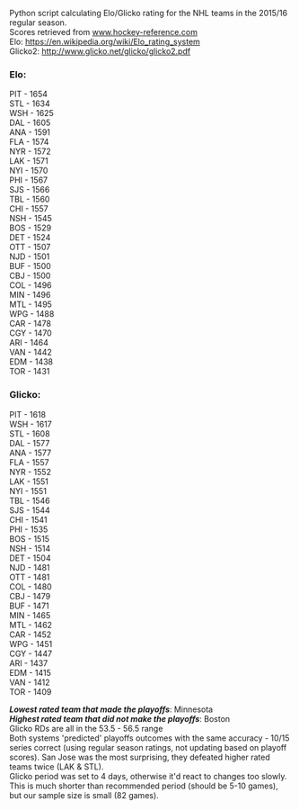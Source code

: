 Python script calculating Elo/Glicko rating for the NHL teams in the 2015/16 regular season.  
Scores retrieved from www.hockey-reference.com  
Elo: https://en.wikipedia.org/wiki/Elo_rating_system  
Glicko2: http://www.glicko.net/glicko/glicko2.pdf  
  
### Elo:  
PIT - 1654  
STL - 1634    
WSH - 1625  
DAL - 1605  
ANA - 1591  
FLA - 1574  
NYR - 1572  
LAK - 1571  
NYI - 1570  
PHI - 1567  
SJS - 1566  
TBL - 1560  
CHI - 1557  
NSH - 1545  
BOS - 1529  
DET - 1524  
OTT - 1507  
NJD - 1501  
BUF - 1500  
CBJ - 1500  
COL - 1496  
MIN - 1496  
MTL - 1495  
WPG - 1488  
CAR - 1478  
CGY - 1470  
ARI - 1464  
VAN - 1442  
EDM - 1438  
TOR - 1431  
  
### Glicko:  
PIT - 1618  
WSH - 1617  
STL - 1608  
DAL - 1577  
ANA - 1577  
FLA - 1557  
NYR - 1552  
LAK - 1551  
NYI - 1551  
TBL - 1546  
SJS - 1544  
CHI - 1541  
PHI - 1535  
BOS - 1515  
NSH - 1514  
DET - 1504  
NJD - 1481  
OTT - 1481  
COL - 1480  
CBJ - 1479  
BUF - 1471  
MIN - 1465  
MTL - 1462  
CAR - 1452  
WPG - 1451  
CGY - 1447  
ARI - 1437  
EDM - 1415  
VAN - 1412  
TOR - 1409  
  
***Lowest rated team that made the playoffs***: Minnesota  
***Highest rated team that did not make the playoffs***: Boston  
Glicko RDs are all in the 53.5 - 56.5 range  
Both systems 'predicted' playoffs outcomes with the same accuracy - 10/15 series correct (using regular season ratings, not updating based on playoff scores). San Jose was the most surprising, they defeated higher rated teams twice (LAK & STL).  
Glicko period was set to 4 days, otherwise it'd react to changes too slowly. This is much shorter than recommended period (should be 5-10 games), but our sample size is small (82 games).
